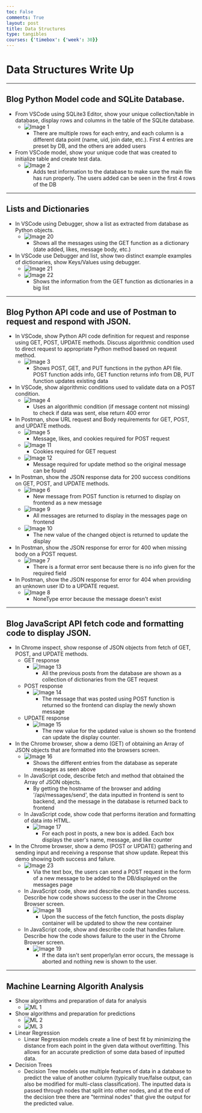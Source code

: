 ```yaml
---
toc: False
comments: True
layout: post 
title: Data Structures
type: tangibles
courses: {'timebox': {'week': 30}}
---
```

# Data Structures Write Up

***

## Blog Python Model code and SQLite Database.
- From VSCode using SQLite3 Editor, show your unique collection/table in database, display rows and columns in the table of the SQLite database.
  - ![Image 1](/student/images/data-2.png)
    - There are multiple rows for each entry, and each column is a different data point (name, uid, join date, etc.). First 4 entries are preset by DB, and the others are added users
- From VSCode model, show your unique code that was created to initialize table and create test data.
  - ![Image 2](/student/images/data-1.png)
    - Adds test information to the database to make sure the main file has run properly. The users added can be seen in the first 4 rows of the DB

***

## Lists and Dictionaries
- In VSCode using Debugger, show a list as extracted from database as Python objects.
  - ![Image 20](/student/images/data-20.png)
    - Shows all the messages using the GET function as a dictionary (date added, likes, message body, etc.)
- In VSCode use Debugger and list, show two distinct example examples of dictionaries, show Keys/Values using debugger.
  - ![Image 21](/student/images/data-21.png)
  - ![Image 22](/student/images/data-22.png)
    - Shows the information from the GET function as dictionaries in a big list

***

## Blog Python API code and use of Postman to request and respond with JSON.
- In VSCode, show Python API code definition for request and response using GET, POST, UPDATE methods. Discuss algorithmic condition used to direct request to appropriate Python method based on request method.
  - ![Image 3](/student/images/data-3.png)
    - Shows POST, GET, and PUT functions in the python API file. POST function adds info, GET function returns info from DB, PUT function updates existing data
- In VSCode, show algorithmic conditions used to validate data on a POST condition.
  - ![Image 4](/student/images/data-4.png)
    - Uses an algorithmic condition (if message content not missing) to check if data was sent, else return 400 error
- In Postman, show URL request and Body requirements for GET, POST, and UPDATE methods.
  - ![Image 5](/student/images/data-5.png)
    - Message, likes, and cookies required for POST request
  - ![Image 11](/student/images/data-11.png)
    - Cookies required for GET request
  - ![Image 12](/student/images/data-12.png)
    - Message required for update method so the original message can be found
- In Postman, show the JSON response data for 200 success conditions on GET, POST, and UPDATE methods.
  - ![Image 6](/student/images/data-6.png)
    - New message from POST function is returned to display on frontend as a new message
  - ![Image 9](/student/images/data-9.png)
    - All messages are returned to display in the messages page on frontend
  - ![Image 10](/student/images/data-10.png)
    - The new value of the changed object is returned to update the display
- In Postman, show the JSON response for error for 400 when missing body on a POST request.
  - ![Image 7](/student/images/data-7.png)
    - There is a format error sent because there is no info given for the required field
- In Postman, show the JSON response for error for 404 when providing an unknown user ID to a UPDATE request.
  - ![Image 8](/student/images/data-8.png)
    - NoneType error because the message doesn't exist

***

## Blog JavaScript API fetch code and formatting code to display JSON.
- In Chrome inspect, show response of JSON objects from fetch of GET, POST, and UPDATE methods.
  - GET response
    - ![Image 13](/student/images/data-13.png)
      - All the previous posts from the database are shown as a collection of dictionaries from the GET request
  - POST response
    - ![Image 14](/student/images/data-14.png)
      - The message that was posted using POST function is returned so the frontend can display the newly shown message
  - UPDATE response
    - ![Image 15](/student/images/data-15.png)
      - The new value for the updated value is shown so the frontend can update the display counter.
- In the Chrome browser, show a demo (GET) of obtaining an Array of JSON objects that are formatted into the browsers screen.
  - ![Image 16](/student/images/data-16.png)
    - Shows the different entries from the database as seperate messages as seen above
  - In JavaScript code, describe fetch and method that obtained the Array of JSON objects.
    - By getting the hostname of the browser and adding '/api/messages/send', the data inputted in frontend is sent to backend, and the message in the database is returned back to frontend
  - In JavaScript code, show code that performs iteration and formatting of data into HTML.
    - ![Image 17](/student/images/data-17.png)
      - For each post in posts, a new box is added. Each box displays the user's name, message, and like counter
- In the Chrome browser, show a demo (POST or UPDATE) gathering and sending input and receiving a response that show update. Repeat this demo showing both success and failure.
  - ![Image 23](/student/images/data-23.png)
    - Via the text box, the users can send a POST request in the form of a new message to be added to the DB/displayed on the messages page
  - In JavaScript code, show and describe code that handles success. Describe how code shows success to the user in the Chrome Browser screen.
    - ![Image 18](/student/images/data-18.png)
      - Upon the success of the fetch function, the posts display container will be updated to show the new container
  - In JavaScript code, show and describe code that handles failure. Describe how the code shows failure to the user in the Chrome Browser screen.
    - ![Image 19](/student/images/data-19.png)
      - If the data isn't sent properly/an error occurs, the message is aborted and nothing new is shown to the user.

***

## Machine Learning Algorith Analysis
  - Show algorithms and preparation of data for analysis
    - ![ML 1](/student/images/ml-1.png)
  - Show algorithms and preparation for predictions
    - ![ML 2](/student/images/ml-2.png)
    - ![ML 3](/student/images/ml-3.png)
  - Linear Regression
    - Linear Regression models create a line of best fit by minimizing the distance from each point in the given data without overfitting. This allows for an accurate prediction of some data based of inputted data.
  - Decision Trees
    - Decision Tree models use multiple features of data in a database to predict the value of another column (typically true/false output, can also be modified for multi-class classification). The inputted data is passed through nodes that split into other nodes, and at the end of the decision tree there are "terminal nodes" that give the output for the predicted value.
